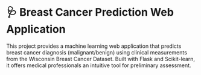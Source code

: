 # 🩺 Breast Cancer Prediction Web Application

This project provides a machine learning web application that predicts breast cancer diagnosis (malignant/benign) using clinical measurements from the Wisconsin Breast Cancer Dataset. Built with Flask and Scikit-learn, it offers medical professionals an intuitive tool for preliminary assessment.
